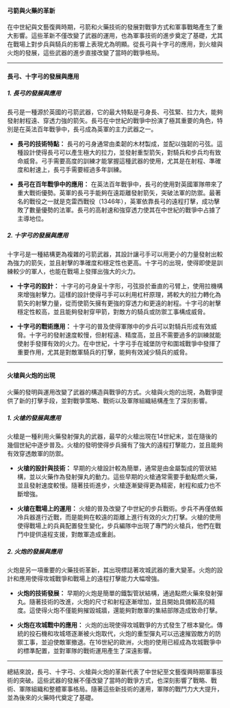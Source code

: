 #### **弓箭與火藥的革新**

在中世紀與文藝復興時期，弓箭和火藥技術的發展對戰爭方式和軍事戰略產生了重大影響。這些革新不僅改變了武器的運用，也為軍事技術的進步奠定了基礎，尤其在戰場上對步兵與騎兵的影響上表現尤為明顯。從長弓與十字弓的應用，到火槍與火炮的發展，這些武器的進步直接改變了當時的戰爭格局。

---

#### **長弓、十字弓的發展與應用**

##### 1. **長弓的發展與應用**

長弓是一種源於英國的弓箭武器，它的最大特點是弓身長、弓弦緊、拉力大，能夠發射射程遠、穿透力強的箭矢。長弓在中世紀的戰爭中扮演了極其重要的角色，特別是在英法百年戰爭中，長弓成為英軍的主力武器之一。

- **長弓的技術特點：** 長弓的弓身通常由柔韌的木材製成，並配以強韌的弓弦。這種設計使得長弓可以產生極大的拉力，並發射重型箭矢，對騎兵和步兵均有致命威脅。弓手需要高度的訓練才能掌握這種武器的使用，尤其是在射程、準確度和射速上，長弓手需要經過多年訓練。

- **長弓在百年戰爭中的應用：** 在英法百年戰爭中，長弓的使用對英國軍隊帶來了重大戰術優勢。英軍的長弓手能夠在遠距離發射箭矢，突破法軍的防禦。最著名的戰役之一就是克雷西戰役（1346年），英軍依靠長弓的遠程打擊，成功擊敗了數量優勢的法軍。長弓的高射速和強穿透力使其在中世紀的戰爭中占據了主導地位。

##### 2. **十字弓的發展與應用**

十字弓是一種結構更為複雜的弓箭武器，其設計讓弓手可以用更小的力量發射出較為強力的箭矢，並且射擊的準確度和穩定性也更高。十字弓的出現，使得即使是訓練較少的軍人，也能在戰場上發揮出強大的火力。

- **十字弓的設計：** 十字弓的弓身呈十字形，弓弦掛於垂直的弓臂上，使用拉機構來增強射擊力。這樣的設計使得弓手可以利用杠杆原理，將較大的拉力轉化為箭矢的射擊力量，從而使箭矢擁有更強的穿透力和更遠的射程。十字弓的射擊穩定性較高，並且能夠發射穿甲箭，對敵方的騎兵或防禦工事構成威脅。

- **十字弓的戰術應用：** 十字弓的普及使得軍隊中的步兵可以對騎兵形成有效威脅。十字弓的發射速度較慢，但射程遠、精度高，並且不需要過多的訓練就能使射手發揮有效的火力。在中世紀，十字弓手在城堡防守和圍城戰爭中發揮了重要作用，尤其是對敵軍騎兵的打擊，能夠有效減少騎兵的威脅。

---

#### **火槍與火炮的出現**

火藥的發明與運用改變了武器的構造與戰爭的方式。火槍與火炮的出現，為戰爭提供了新的打擊手段，並對戰爭策略、戰術以及軍隊組織結構產生了深刻影響。

##### 1. **火槍的發展與應用**

火槍是一種利用火藥發射彈丸的武器，最早的火槍出現在14世紀末，並在隨後的幾個世紀中逐步普及。火槍的發明使得步兵擁有了強大的遠程打擊能力，並且能夠有效穿透敵軍的防禦。

- **火槍的設計與技術：** 早期的火槍設計較為簡單，通常是由金屬製成的管狀結構，並以火藥作為發射彈丸的動力。這些早期的火槍通常需要手動點燃火藥，並且發射速度較慢。隨著技術進步，火槍逐漸變得更為精密，射程和威力也不斷增強。

- **火槍在戰場上的運用：** 火槍的普及改變了中世紀的步兵戰術。步兵不再僅依賴冷兵器進行近戰，而是能夠在較遠的距離上進行有效的火力打擊。火槍的使用使得戰場上的兵員配置發生變化，步兵編隊中出現了專門的火槍兵，他們在戰鬥中提供遠程支援，對敵軍造成重創。

##### 2. **火炮的發展與應用**

火炮是另一項重要的火藥技術革新，其出現標誌著攻城武器的重大變革。火炮的設計和應用使得攻城戰爭和戰場上的遠程打擊能力大幅增強。

- **火炮的技術發展：** 早期的火炮是簡單的鐵製管狀結構，通過點燃火藥來發射彈丸。隨著技術的改進，火炮的尺寸和射程逐漸增加，並且開始具備較高的精度。這使得火炮不僅能夠摧毀城牆，還能夠對敵軍的集結部隊造成致命打擊。

- **火炮在攻城戰中的應用：** 火炮的出現使得攻城戰爭的方式發生了根本變化。傳統的投石機和攻城塔逐漸被火炮取代，火炮的重型彈丸可以迅速摧毀敵方的防禦工事，並迫使敵軍撤退。在16世紀的歐洲，火炮的使用已經成為攻城戰爭中的標準配置，並對軍隊的戰術運用產生了深遠影響。

---

總結來說，長弓、十字弓、火槍與火炮的革新代表了中世紀至文藝復興時期軍事技術的突破。這些武器的發展不僅改變了當時的戰爭方式，也深刻影響了戰略、戰術、軍隊組織和整體軍事格局。隨著這些新技術的運用，軍隊的戰鬥力大大提升，並為後來的火藥時代奠定了基礎。